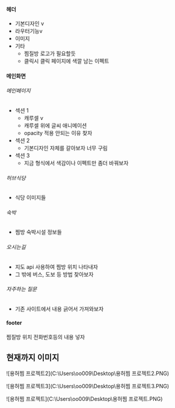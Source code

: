 #### 헤더

- 기본디자인 v
- 라우터기능v
- 이미지
- 기타
  - 찜질방 로고가 필요할듯
  - 클릭시 클릭 페이지에 색깔 남는 이펙트

#### 메인화면

###### 메인페이지

- 섹션 1
  - 캐루셀 v
  - 캐루셀 위에 글씨 애니메이션
  - opacity 적용 안되는 이유 찾자
- 섹션 2
  - 기본디자인 자체를 갈아보자 너무 구림
- 섹션 3
  - 지금 형식에서 색감이나 이펙트만 좀더 바꿔보자

###### 허브식당

- 식당 이미지들 

###### 숙박

- 찜방 숙박시설 정보들

###### 오시는길

- 지도 api 사용하여 찜방 위치 나타내자
- 그 밖에 버스, 도보 등 방법 찾아보자

###### 자주하는 질문

- 기존 사이트에서 내용 긁어서 가져와보자

#### footer

찜질방 위치 전화번호등의 내용 넣자

## 현재까지 이미지

![용허찜 프로젝트2](C:\Users\oo009\Desktop\용허찜 프로젝트2.PNG)

![용허찜 프로젝트3](C:\Users\oo009\Desktop\용허찜 프로젝트3.PNG)

![용허찜 프로젝트](C:\Users\oo009\Desktop\용허찜 프로젝트.PNG)

